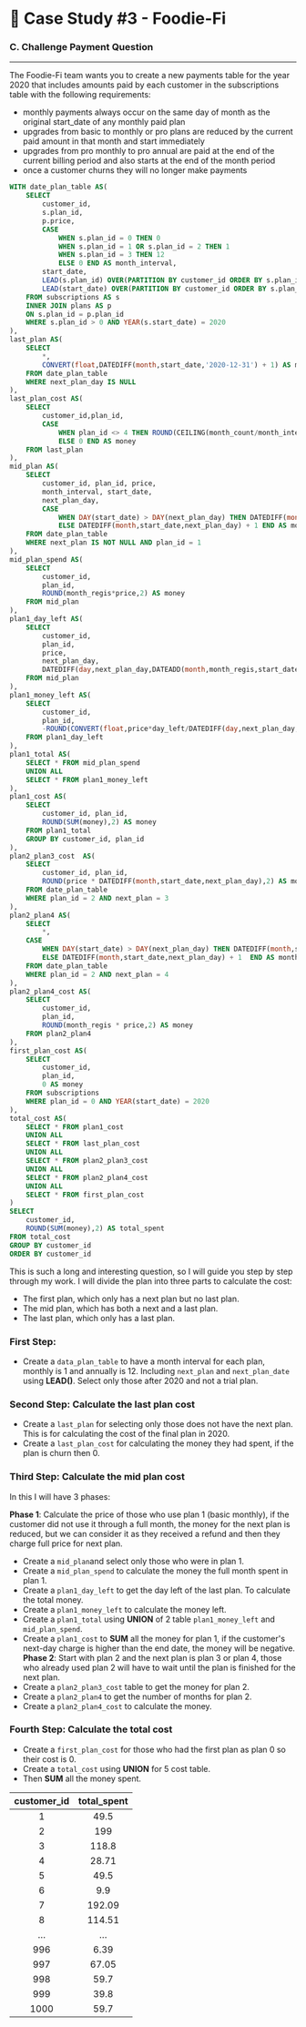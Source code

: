 # 🍌 Case Study #3 - Foodie-Fi 

### C. Challenge Payment Question


***

The Foodie-Fi team wants you to create a new payments table for the year 2020 that includes amounts paid by each customer in the subscriptions table with the following requirements:
- monthly payments always occur on the same day of month as the original start_date of any monthly paid plan
- upgrades from basic to monthly or pro plans are reduced by the current paid amount in that month and start immediately
- upgrades from pro monthly to pro annual are paid at the end of the current billing period and also starts at the end of the month period
- once a customer churns they will no longer make payments

````sql
WITH date_plan_table AS(
    SELECT
        customer_id,
        s.plan_id,
        p.price,
        CASE
            WHEN s.plan_id = 0 THEN 0
            WHEN s.plan_id = 1 OR s.plan_id = 2 THEN 1
            WHEN s.plan_id = 3 THEN 12
            ELSE 0 END AS month_interval,
        start_date,
        LEAD(s.plan_id) OVER(PARTITION BY customer_id ORDER BY s.plan_id) AS next_plan,
        LEAD(start_date) OVER(PARTITION BY customer_id ORDER BY s.plan_id) AS next_plan_day
    FROM subscriptions AS s
    INNER JOIN plans AS p
    ON s.plan_id = p.plan_id
    WHERE s.plan_id > 0 AND YEAR(s.start_date) = 2020
),
last_plan AS(
    SELECT
        *,
        CONVERT(float,DATEDIFF(month,start_date,'2020-12-31') + 1) AS month_count
    FROM date_plan_table
    WHERE next_plan_day IS NULL
),
last_plan_cost AS(
    SELECT
        customer_id,plan_id,
        CASE
            WHEN plan_id <> 4 THEN ROUND(CEILING(month_count/month_interval)*price,2)
            ELSE 0 END AS money
    FROM last_plan
),
mid_plan AS(
    SELECT
        customer_id, plan_id, price,
        month_interval, start_date,
        next_plan_day,
        CASE
            WHEN DAY(start_date) > DAY(next_plan_day) THEN DATEDIFF(month,start_date,next_plan_day)
            ELSE DATEDIFF(month,start_date,next_plan_day) + 1 END AS month_regis
    FROM date_plan_table
    WHERE next_plan IS NOT NULL AND plan_id = 1
),
mid_plan_spend AS(
    SELECT
        customer_id,
        plan_id,
        ROUND(month_regis*price,2) AS money
    FROM mid_plan
),
plan1_day_left AS(
    SELECT
        customer_id,
        plan_id,
        price,
        next_plan_day,
        DATEDIFF(day,next_plan_day,DATEADD(month,month_regis,start_date)) AS day_left
    FROM mid_plan
),
plan1_money_left AS(
    SELECT
        customer_id,
        plan_id,
        -ROUND(CONVERT(float,price*day_left/DATEDIFF(day,next_plan_day,DATEADD(month,1,next_plan_day))),2) AS money
    FROM plan1_day_left
),
plan1_total AS(
    SELECT * FROM mid_plan_spend
    UNION ALL
    SELECT * FROM plan1_money_left
),
plan1_cost AS(
    SELECT
        customer_id, plan_id,
        ROUND(SUM(money),2) AS money
    FROM plan1_total
    GROUP BY customer_id, plan_id
),
plan2_plan3_cost  AS(
    SELECT
        customer_id, plan_id,
        ROUND(price * DATEDIFF(month,start_date,next_plan_day),2) AS money
    FROM date_plan_table
    WHERE plan_id = 2 AND next_plan = 3
),
plan2_plan4 AS(
    SELECT
        *,
    CASE
        WHEN DAY(start_date) > DAY(next_plan_day) THEN DATEDIFF(month,start_date,next_plan_day)
        ELSE DATEDIFF(month,start_date,next_plan_day) + 1  END AS month_regis
    FROM date_plan_table
    WHERE plan_id = 2 AND next_plan = 4
),
plan2_plan4_cost AS(
    SELECT
        customer_id,
        plan_id,
        ROUND(month_regis * price,2) AS money
    FROM plan2_plan4
),
first_plan_cost AS(
    SELECT
        customer_id,
        plan_id,
        0 AS money
    FROM subscriptions
    WHERE plan_id = 0 AND YEAR(start_date) = 2020
),
total_cost AS(
    SELECT * FROM plan1_cost
    UNION ALL
    SELECT * FROM last_plan_cost
    UNION ALL
    SELECT * FROM plan2_plan3_cost
    UNION ALL
    SELECT * FROM plan2_plan4_cost
    UNION ALL
    SELECT * FROM first_plan_cost
)
SELECT
    customer_id,
    ROUND(SUM(money),2) AS total_spent
FROM total_cost
GROUP BY customer_id
ORDER BY customer_id
````

This is such a long and interesting question, so I will guide you step by step through my work. I will divide the plan into three parts to calculate the cost:

- The first plan, which only has a next plan but no last plan.
- The mid plan, which has both a next and a last plan.
- The last plan, which only has a last plan.

### **First Step**: 

- Create a ````data_plan_table```` to have a month interval for each plan, monthly is 1 and annually is 12. Including ````next_plan```` and ````next_plan_date```` using **LEAD()**. Select only those after 2020 and not a trial plan.

### **Second Step**: Calculate the last plan cost

- Create a ````last_plan```` for selecting only those does not have the next plan. This is for calculating the cost of the final plan in 2020.
- Create a ````last_plan_cost```` for calculating the money they had spent, if the plan is churn then 0. 

### **Third Step**: Calculate the mid plan cost

In this I will have 3 phases: 

**Phase 1**: Calculate the price of those who use plan 1 (basic monthly), if the customer did not use it through a full month, the money for the next plan is reduced, but we can consider it as they received a refund and then they charge full price for next plan.
- Create a ````mid_plan````and select only those who were in plan 1. 
- Create a ````mid_plan_spend```` to calculate the money the full month spent in plan 1.
- Create a ````plan1_day_left```` to get the day left of the last plan. To calculate the total money. 
- Create a ````plan1_money_left```` to calculate the money left. 
- Create a ````plan1_total```` using **UNION** of 2 table ````plan1_money_left```` and ````mid_plan_spend````.
- Create a ````plan1_cost```` to **SUM** all the money for plan 1, if the customer's next-day charge is higher than the end date, the money will be negative. 
**Phase 2**: Start with plan 2 and the next plan is plan 3 or plan 4, those who already used plan 2 will have to wait until the plan is finished for the next plan.
- Create a ````plan2_plan3_cost```` table to get the money for plan 2. 
- Create a ````plan2_plan4```` to get the number of months for plan 2.
- Create a ````plan2_plan4_cost```` to calculate the money. 

### **Fourth Step**: Calculate the total cost

- Create a ````first_plan_cost```` for those who had the first plan as plan 0 so their cost is 0.
- Create a ````total_cost```` using **UNION** for 5 cost table.
- Then **SUM** all the money spent. 

| customer_id | total_spent |
|:-----------:|:-----------:|
|      1      |     49.5    |
|      2      |     199     |
|      3      |    118.8    |
|      4      |    28.71    |
|      5      |     49.5    |
|      6      |     9.9     |
|      7      |    192.09   |
|      8      |    114.51   |
|      …      |      …      |
|     996     |     6.39    |
|     997     |    67.05    |
|     998     |     59.7    |
|     999     |     39.8    |
|     1000    |     59.7    |







